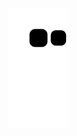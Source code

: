 ![snake gif](https://github.com/rafaelatech/rafaelatech/blob/output/github-contribution-grid-snake.svg)
